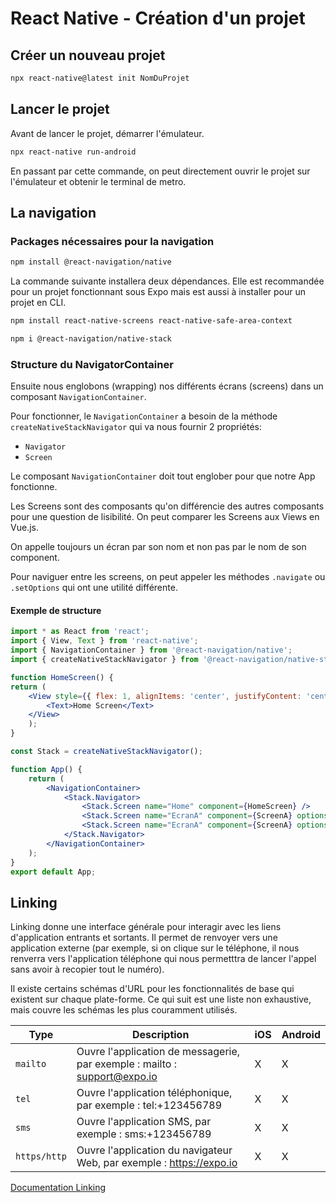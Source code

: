 # React Native - Création d'un projet

## Créer un nouveau projet

```bash
npx react-native@latest init NomDuProjet
```

## Lancer le projet

Avant de lancer le projet, démarrer l'émulateur.

```bash
npx react-native run-android
```

En passant par cette commande, on peut directement ouvrir le projet sur l'émulateur et obtenir le terminal de metro.

## La navigation 

### Packages nécessaires pour la navigation
```bash
npm install @react-navigation/native
```

La commande suivante installera deux dépendances. Elle est recommandée pour un projet fonctionnant sous Expo mais est aussi à installer pour un projet en CLI.
```bash
npm install react-native-screens react-native-safe-area-context
```

```bash
npm i @react-navigation/native-stack
```

### Structure du NavigatorContainer

Ensuite nous englobons (wrapping) nos différents écrans (screens) dans un composant `NavigationContainer`.

Pour fonctionner, le `NavigationContainer` a besoin de la méthode `createNativeStackNavigator` qui va nous fournir 2 propriétés:
- `Navigator`
- `Screen`

Le composant `NavigationContainer` doit tout englober pour que notre App fonctionne.  

Les Screens sont des composants qu'on différencie des autres composants pour une question de lisibilité. On peut comparer les Screens aux Views en Vue.js.

On appelle toujours un écran par son nom et non pas par le nom de son component. 

Pour naviguer entre les screens, on peut appeler les méthodes `.navigate` ou `.setOptions` qui ont une utilité différente.

#### Exemple de structure

```jsx
import * as React from 'react';
import { View, Text } from 'react-native';
import { NavigationContainer } from '@react-navigation/native';
import { createNativeStackNavigator } from '@react-navigation/native-stack';

function HomeScreen() {  
return (    
    <View style={{ flex: 1, alignItems: 'center', justifyContent: 'center' }}>      
        <Text>Home Screen</Text>    
    </View>  
    );
}

const Stack = createNativeStackNavigator();

function App() {  
    return (    
        <NavigationContainer>      
            <Stack.Navigator>        
                <Stack.Screen name="Home" component={HomeScreen} />      
                <Stack.Screen name="EcranA" component={ScreenA} options={{title: "Page A"}} />      
                <Stack.Screen name="EcranA" component={ScreenA} options={{headerShown: false}} />      
            </Stack.Navigator>    
        </NavigationContainer>  
    );
}
export default App;
```

## Linking

Linking donne une interface générale pour interagir avec les liens d'application entrants et sortants. Il permet de renvoyer vers une application externe (par exemple, si on clique sur le téléphone, il nous renverra vers l'application téléphone qui nous permetttra de lancer l'appel sans avoir à recopier tout le numéro).

Il existe certains schémas d'URL pour les fonctionnalités de base qui existent sur chaque plate-forme. Ce qui suit est une liste non exhaustive, mais couvre les schémas les plus couramment utilisés.

Type         |                Description                                                | iOS | Android |
|------------|---------------------------------------------------------------------------|-----|---------|
|`mailto`    | Ouvre l'application de messagerie, par exemple : mailto : support@expo.io | X   | X       |
|`tel`       | Ouvre l'application téléphonique, par exemple : tel:+123456789            | X   | X       |
|`sms`       | Ouvre l'application SMS, par exemple : sms:+123456789                     | X   | X       |
|`https/http`| Ouvre l'application du navigateur Web, par exemple : https://expo.io      | X   | X       |


[Documentation Linking](https://reactnative.dev/docs/linking)